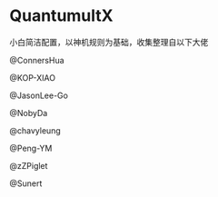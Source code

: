 # QuantumultX

小白简洁配置，以神机规则为基础，收集整理自以下大佬

@ConnersHua

@KOP-XIAO

@JasonLee-Go

@NobyDa

@chavyleung

@Peng-YM

@zZPiglet

@Sunert
